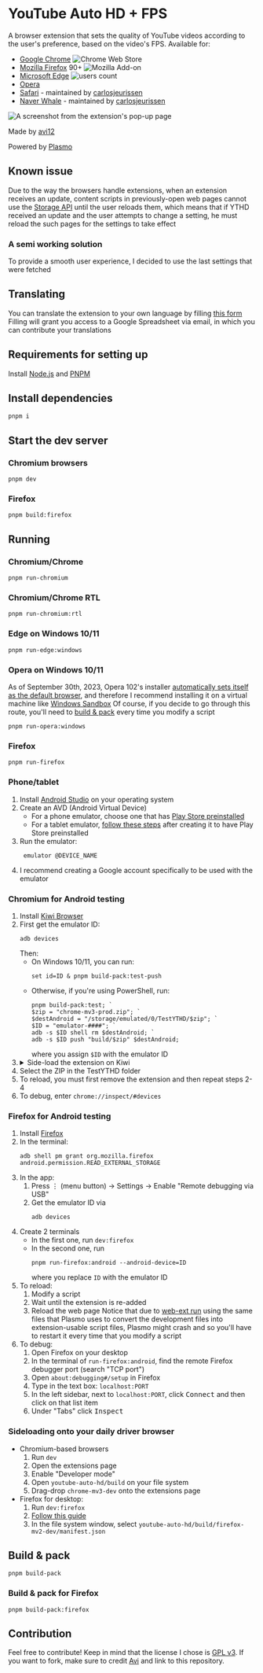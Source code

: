 # YouTube Auto HD + FPS

A browser extension that sets the quality of YouTube videos according to the user's preference, based on the video's
FPS.
Available for:

- [Google Chrome](https://chrome.google.com/webstore/detail/fcphghnknhkimeagdglkljinmpbagone) ![Chrome Web Store](https://img.shields.io/chrome-web-store/users/fcphghnknhkimeagdglkljinmpbagone?color=white&label=users&style=flat-square)
- [Mozilla Firefox](https://addons.mozilla.org/firefox/addon/youtube-auto-hd-fps)
  90+ ![Mozilla Add-on](https://img.shields.io/amo/users/youtube-auto-hd-fps?color=white&label=users&style=flat-square)
- [Microsoft Edge](https://microsoftedge.microsoft.com/addons/detail/ggnepcoiimddpmjaoejhdfppjbcnfaom) ![users count](https://img.shields.io/badge/dynamic/json?label=users&query=activeInstallCount&style=flat-square&color=white&url=https://microsoftedge.microsoft.com/addons/getproductdetailsbycrxid/ggnepcoiimddpmjaoejhdfppjbcnfaom)
- [Opera](https://addons.opera.com/en/extensions/details/youtube-auto-hd-fps)
- [Safari](https://apps.apple.com/us/app/id1546729687) - maintained
  by [carlosjeurissen](https://github.com/carlosjeurissen)
- [Naver Whale](https://store.whale.naver.com/detail/njejcbikjebbmiggdpdggelmoifodjhh) - maintained
  by [carlosjeurissen](https://github.com/carlosjeurissen)

![A screenshot from the extension's pop-up page](https://github.com/avi12/youtube-auto-hd/assets/6422804/fc7a4581-0162-427c-a6bc-7d96e68a3961)

Made by [avi12](https://avi12.com)

Powered by [Plasmo](https://github.com/plasmohq/plasmo)

## Known issue

Due to the way the browsers handle extensions, when an extension receives an update, content scripts in previously-open web
pages cannot use the [Storage API](https://developer.mozilla.org/en-US/docs/Mozilla/Add-ons/WebExtensions/API/storage) until the user reloads them, which means that if YTHD received an update and the user
attempts to change a setting, he must reload the such pages for the settings to take effect

### A semi working solution

To provide a smooth user experience, I decided to use the last settings that were fetched

## Translating

You can translate the extension to your own language by filling [this form](https://apps.jeurissen.co/auto-hd-fps-for-youtube/translate)
Filling will grant you access to a Google Spreadsheet via email, in which you can contribute your translations

## Requirements for setting up

Install [Node.js](https://nodejs.org) and [PNPM](https://pnpm.io/installation)

## Install dependencies

```shell script
pnpm i
```

## Start the dev server

### Chromium browsers

```shell script
pnpm dev
```

### Firefox

```shell script
pnpm build:firefox
```

## Running

### Chromium/Chrome

```shell script
pnpm run-chromium
```

### Chromium/Chrome RTL

```shell script
pnpm run-chromium:rtl
```

### Edge on Windows 10/11

```shell
pnpm run-edge:windows
```

### Opera on Windows 10/11

As of September 30th, 2023, Opera 102's installer [automatically sets itself as the default browser](https://www.reddit.com/r/assholedesign/comments/j2j85x), and therefore I recommend installing it on a virtual machine like [Windows Sandbox](https://learn.microsoft.com/en-us/windows/security/application-security/application-isolation/windows-sandbox/windows-sandbox-overview)
Of course, if you decide to go through this route, you'll need to [build & pack](https://github.com/avi12/youtube-auto-hd#build--pack) every time you modify a script

```shell
pnpm run-opera:windows
```

### Firefox

```shell
pnpm run-firefox
```

### Phone/tablet

1. Install [Android Studio](https://developer.android.com/studio) on your operating system
2. Create an AVD (Android Virtual Device)
    - For a phone emulator, choose one that
      has [Play Store preinstalled](https://user-images.githubusercontent.com/6422804/167658974-9ec9d13f-d297-4e8b-85d6-376809f34aab.png)
    - For a tablet emulator, [follow these steps](https://aamnah.com/android/play_store_emulator_install_missing) after
      creating it to have Play Store
      preinstalled
3. Run the emulator:
   ```shell
    emulator @DEVICE_NAME
   ```
4. I recommend creating a Google account specifically to be used with the emulator
### Chromium for Android testing
  1. Install [Kiwi Browser](https://play.google.com/store/apps/details?id=com.kiwibrowser.browser)
  2. First get the emulator ID:
     ```shell
     adb devices
     ```
     Then:
       - On Windows 10/11, you can run:
          ```shell
          set id=ID & pnpm build-pack:test-push
          ```
      - Otherwise, if you're using PowerShell, run:
        ```shell
        pnpm build-pack:test; `
        $zip = "chrome-mv3-prod.zip"; `
        $destAndroid = "/storage/emulated/0/TestYTHD/$zip"; `
        $ID = "emulator-####"; `
        adb -s $ID shell rm $destAndroid; `
        adb -s $ID push "build/$zip" $destAndroid;
        ```
        where you assign `$ID` with the emulator ID
   3. <details>
      <summary>Side-load the extension on Kiwi</summary>
      <!--suppress HtmlDeprecatedAttribute -->
      <img align="top" src="https://user-images.githubusercontent.com/6422804/167670341-a0cae554-e922-40b3-b8ed-7bec1ebf17bc.png" alt="Choose zip from storage">
      </details>
   4. Select the ZIP in the TestYTHD folder
   5. To reload, you must first remove the extension and then repeat steps 2-4
   6. To debug, enter `chrome://inspect/#devices`

### Firefox for Android testing
  1. Install [Firefox](https://play.google.com/store/apps/details?id=org.mozilla.firefox)
  2. In the terminal:
     ```shell
     adb shell pm grant org.mozilla.firefox android.permission.READ_EXTERNAL_STORAGE
     ```
  3. In the app:
     1. Press ⋮ (menu button) → Settings → Enable "Remote debugging via USB"
     2. Get the emulator ID via
        ```shell
        adb devices
        ```
  4. Create 2 terminals
     - In the first one, run `dev:firefox`
     - In the second one, run
       ```shell
       pnpm run-firefox:android --android-device=ID
       ```
       where you replace `ID` with the emulator ID
  5. To reload:
      1. Modify a script
      2. Wait until the extension is re-added
      3. Reload the web page
         Notice that due to [web-ext run](https://extensionworkshop.com/documentation/develop/web-ext-command-reference/#web-ext-run)
         using the same files that Plasmo uses to convert the development files into extension-usable script files,
         Plasmo might crash and so you'll have to restart it every time that you modify a script
  6. To debug:
     1. Open Firefox on your desktop
     2. In the terminal of `run-firefox:android`, find the remote Firefox debugger port (search "TCP port")
     3. Open `about:debugging#/setup` in Firefox
     4. Type in the text box: `localhost:PORT`
     5. In the left sidebar, next to `localhost:PORT`, click <kbd>Connect</kbd> and then click on that list item
     6. Under "Tabs" click <kbd>Inspect</kbd>

### Sideloading onto your daily driver browser

- Chromium-based browsers
  1. Run `dev`
  2. Open the extensions page
  3. Enable "Developer mode"
  4. Open `youtube-auto-hd/build` on your file system
  5. Drag-drop `chrome-mv3-dev` onto the extensions page
- Firefox for desktop:
  1. Run `dev:firefox`
  2. [Follow this guide](https://extensionworkshop.com/documentation/develop/temporary-installation-in-firefox/#:~:text=To%20install%20an%20extension%20temporarily)
  3. In the file system window, select `youtube-auto-hd/build/firefox-mv2-dev/manifest.json`

## Build & pack

```shell
pnpm build-pack
```

### Build & pack for Firefox

```shell
pnpm build-pack:firefox
```

## Contribution

Feel free to contribute! Keep in mind that the license I chose
is [GPL v3](https://github.com/avi12/youtube-auto-hd/blob/main/LICENSE).
If you want to fork, make sure to credit [Avi](https://avi12.com) and link to this repository.
